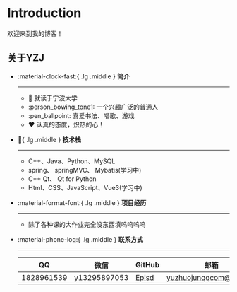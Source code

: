 # Introduction

欢迎来到我的博客！

## 关于YZJ

<div class="grid cards" markdown>

-   :material-clock-fast:{ .lg .middle } __简介__

    ---

    - :school: 就读于宁波大学
    - :person_bowing_tone1: 一个兴趣广泛的普通人
    - :pen_ballpoint: 喜爱书法、唱歌、游戏
    - :heart: 认真的态度，炽热的心！

-   :muscle:{ .lg .middle } __技术栈__

    ---

    - C++、Java、Python、MySQL
    - spring、 springMVC、 Mybatis(学习中)
    - C++ Qt、 Qt for Python
    - Html、CSS、JavaScript、Vue3(学习中)

-   :material-format-font:{ .lg .middle } __项目经历__

    ---

    - 除了各种课的大作业完全没东西填呜呜呜呜

-   :material-phone-log:{ .lg .middle } __联系方式__

    ---

    |     QQ      |     微信     |    GitHub    |    邮箱    |
    | ----------- | ------------ | ------------ | ---------- |
    | 1828961539  | y13295897053 | [Episd](https://github.com/Episd) | yuzhuojunqqcom@qq.com |

</div>

